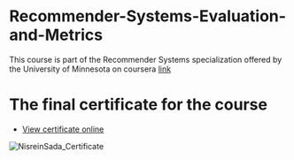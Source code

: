 # Recommender-Systems-Evaluation-and-Metrics
This course is part of the Recommender Systems specialization offered by the University of Minnesota on coursera [link](https://www.google.com/search?q=Recommender+Systems+specialization+offered+by+the+University+of+Minnesota+on+coursera&oq=Recommender+Systems+specialization+offered+by+the+University+of+Minnesota+on+coursera&aqs=chrome..69i57.2805j0j7&sourceid=chrome&ie=UTF-8)

# The final certificate for the course 
- [View certificate online](https://coursera.org/share/096d32789f31e37bb87c7cb5f1524f7d)

![NisreinSada_Certificate]()
